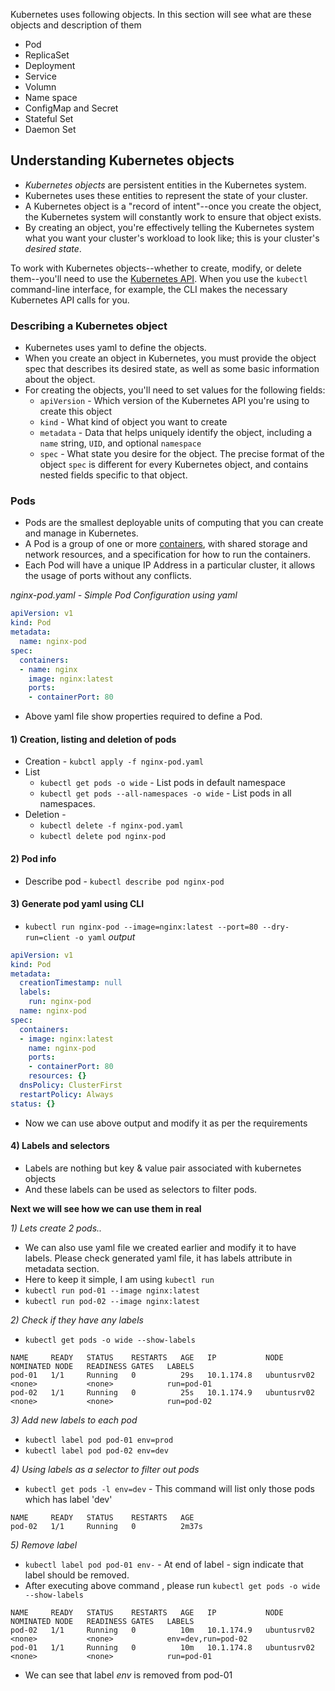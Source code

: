 Kubernetes uses following objects. In this section will see what are these objects and description of them
- Pod
- ReplicaSet
- Deployment
- Service
- Volumn
- Name space
- ConfigMap and Secret
- Stateful Set
- Daemon Set

## Understanding Kubernetes objects[](https://kubernetes.io/docs/concepts/overview/working-with-objects/kubernetes-objects/#kubernetes-objects)

- _Kubernetes objects_ are persistent entities in the Kubernetes system. 
- Kubernetes uses these entities to represent the state of your cluster. 
- A Kubernetes object is a "record of intent"--once you create the object, the Kubernetes system will constantly work to ensure that object exists. 
- By creating an object, you're effectively telling the Kubernetes system what you want your cluster's workload to look like; this is your cluster's _desired state_.

To work with Kubernetes objects--whether to create, modify, or delete them--you'll need to use the [Kubernetes API](https://kubernetes.io/docs/concepts/overview/kubernetes-api/). When you use the `kubectl` command-line interface, for example, the CLI makes the necessary Kubernetes API calls for you.

### Describing a Kubernetes object[](https://kubernetes.io/docs/concepts/overview/working-with-objects/kubernetes-objects/#describing-a-kubernetes-object)

- Kubernetes uses yaml to define the objects. 
- When you create an object in Kubernetes, you must provide the object spec that describes its desired state, as well as some basic information about the object.
- For creating the objects,  you'll need to set values for the following fields:
	-   `apiVersion` - Which version of the Kubernetes API you're using to create this object
	-   `kind` - What kind of object you want to create
	-   `metadata` - Data that helps uniquely identify the object, including a `name` string, `UID`, and optional `namespace`
	-   `spec` - What state you desire for the object. The precise format of the object `spec` is different for every Kubernetes object, and contains nested fields specific to that object.


### Pods

- Pods are the smallest deployable units of computing that you can create and manage in Kubernetes. 
- A Pod is a group of one or more [containers](https://kubernetes.io/docs/concepts/containers/), with shared storage and network resources, and a specification for how to run the containers. 
- Each Pod will have a unique IP Address in a particular cluster, it allows the usage of ports without any conflicts.

_nginx-pod.yaml - Simple Pod Configuration using yaml_
``` yaml
apiVersion: v1
kind: Pod
metadata:
  name: nginx-pod
spec:
  containers:
  - name: nginx
    image: nginx:latest
    ports:
    - containerPort: 80
```

- Above yaml file show properties required to define a Pod.

#### 1) Creation, listing and deletion of pods
- Creation - `kubctl apply -f nginx-pod.yaml`  
- List
	- `kubectl get pods -o wide` - List pods in default namespace
	- `kubectl get pods --all-namespaces -o wide` - List pods in all namespaces.
- Deletion - 
	- `kubectl delete -f nginx-pod.yaml`
	- `kubectl delete pod nginx-pod`

#### 2) Pod info
- Describe pod - `kubectl describe pod nginx-pod`

#### 3) Generate pod yaml using CLI
- `kubectl run nginx-pod --image=nginx:latest --port=80 --dry-run=client -o yaml`
_output_
``` yaml
apiVersion: v1
kind: Pod
metadata:
  creationTimestamp: null
  labels:
    run: nginx-pod
  name: nginx-pod
spec:
  containers:
  - image: nginx:latest
    name: nginx-pod
    ports:
    - containerPort: 80
    resources: {}
  dnsPolicy: ClusterFirst
  restartPolicy: Always
status: {}
```
- Now we can use above output and modify it as per the requirements

#### 4) Labels and selectors

- Labels are nothing but key & value pair associated with kubernetes objects
- And these labels can be used as selectors to filter pods.

**Next we will see how we can use them in real**

_1) Lets create 2 pods.._
- We can also use yaml file we created earlier and modify it to have labels. Please check generated yaml file, it has labels attribute in metadata section.
- Here to keep it simple, I am using `kubectl run`
- `kubectl run pod-01 --image nginx:latest`
- `kubectl run pod-02 --image nginx:latest`

_2) Check if they have any labels_
- `kubectl get pods -o wide --show-labels`
``` Text
NAME     READY   STATUS    RESTARTS   AGE   IP           NODE          NOMINATED NODE   READINESS GATES   LABELS
pod-01   1/1     Running   0          29s   10.1.174.8   ubuntusrv02   <none>           <none>            run=pod-01
pod-02   1/1     Running   0          25s   10.1.174.9   ubuntusrv02   <none>           <none>            run=pod-02
```

_3) Add new labels to each pod_
- `kubectl label pod pod-01 env=prod`
- `kubectl label pod pod-02 env=dev`

_4) Using labels as a selector to filter out pods_
- `kubectl get pods -l env=dev` - This command will list only those pods which has label 'dev'
``` Text
NAME     READY   STATUS    RESTARTS   AGE
pod-02   1/1     Running   0          2m37s
```

_5) Remove label_
- `kubectl label pod pod-01 env-` - At end of label _-_ sign indicate that label should be removed.
- After executing above command , please run `kubectl get pods -o wide --show-labels`
``` Text
NAME     READY   STATUS    RESTARTS   AGE   IP           NODE          NOMINATED NODE   READINESS GATES   LABELS
pod-02   1/1     Running   0          10m   10.1.174.9   ubuntusrv02   <none>           <none>            env=dev,run=pod-02
pod-01   1/1     Running   0          10m   10.1.174.8   ubuntusrv02   <none>           <none>            run=pod-01
```
- We can see that label _env_ is removed from pod-01



